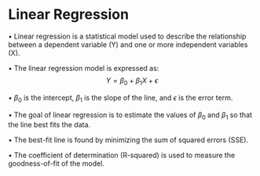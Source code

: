 # Linear Regression



• Linear regression is a statistical model used to describe the relationship between a dependent variable (Y) and one or more independent variables (X).

• The linear regression model is expressed as: 
$$Y = \beta_0 + \beta_1 X + \epsilon$$

• $\beta_0$ is the intercept, $\beta_1$ is the slope of the line, and $\epsilon$ is the error term. 

• The goal of linear regression is to estimate the values of $\beta_0$ and $\beta_1$ so that the line best fits the data. 

• The best-fit line is found by minimizing the sum of squared errors (SSE). 

• The coefficient of determination (R-squared) is used to measure the goodness-of-fit of the model.